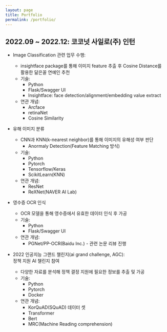 ```yaml
---
layout: page
title: Portfolio
permalink: /portfolio/
---
```


## 2022.09 ~ 2022.12: 코코넛 사일로(주) 인턴

- Image Classification 관련 업무 수행:
    * insightface package를 통해 이미지 feature 추출 후 Cosine Distance를 활용한 닮은꼴 연예인 추천
    * 기술:
        + Python
        + Flask/Swagger UI
        + Insightface: face detection/alignment/embedding value extract
    * 연관 개념:
        + Arcface
        + retinaNet
        + Cosine Similarity

- 유해 이미지 분류
    * CNN과 KNN(k-nearest neighbor)를 통해 이미지의 유해성 여부 판단
        - Anormaly Detection(Feature Matching 방식)
    * 기술:
        + Python
        + Pytorch
        + Tensorflow/Keras
        + ScikitLearn(KNN)
    * 연관 개념:
        + ResNet
        + ReXNet(NAVER AI Lab)

- 영수증 OCR 인식
    * OCR 모델을 통해 영수증에서 유효한 데이터 인식 후 가공
    * 기술:
        + Python
        + Flask/Swagger UI
    * 연관 개념:
        + PGNet/PP-OCR(Baidu Inc.) - 관련 논문 리뷰 진행

- 2022 인공지능 그랜드 챌린지(ai grand challenge, AGC):  
  정책 지원 AI 챌린지 참여
    * 다양한 자료를 분석해 정책 결정 지원에 필요한 정보를 추출 및 가공
    * 기술:
        + Python
        + Pytorch
        + Docker
    * 연관 개념:
        + KorQuAD(SQuAD) 데이터 셋
        + Transformer
        + Bert
        + MRC(Machine Reading comprehension)